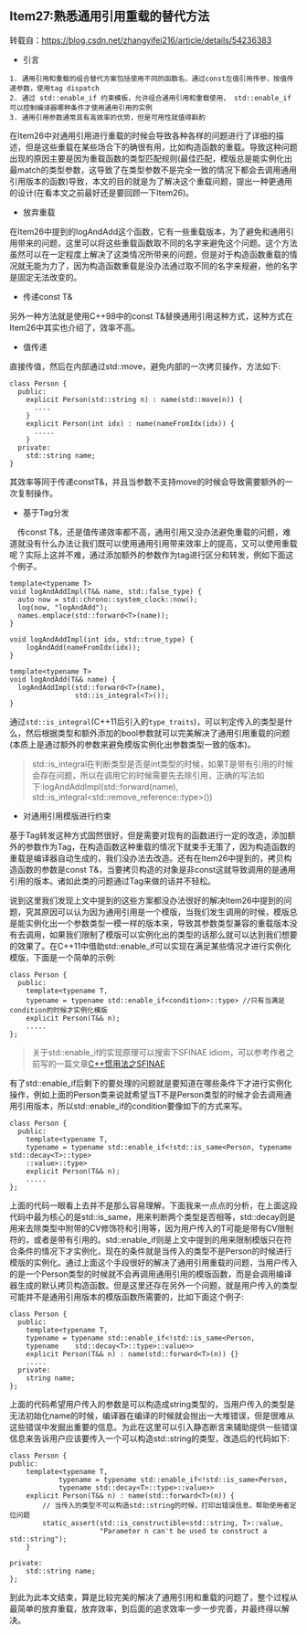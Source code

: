 ## Item27:熟悉通用引用重载的替代方法
转载自：https://blog.csdn.net/zhangyifei216/article/details/54236383
* 引言
```
1. 通⽤引⽤和重载的组合替代⽅案包括使⽤不同的函数名，通过const左值引⽤传参，按值传递参数，使⽤tag dispatch
2. 通过 std::enable_if 约束模板，允许组合通⽤引⽤和重载使⽤， std::enable_if 可以控制编译器哪种条件才使⽤通⽤引⽤的实例
3. 通⽤引⽤参数通常具有⾼效率的优势，但是可⽤性就值得斟酌
```

在Item26中对通用引用进行重载的时候会导致各种各样的问题进行了详细的描述，但是这些重载在某些场合下的确很有用，比如构造函数的重载。导致这种问题出现的原因主要是因为重载函数的类型匹配规则(最佳匹配，模版总是能实例化出最match的类型参数，这导致了在类型参数不是完全一致的情况下都会去调用通用引用版本的函数)导致，本文的目的就是为了解决这个重载问题，提出一种更通用的设计(在看本文之前最好还是要回顾一下Item26)。

* 放弃重载

在Item26中提到的logAndAdd这个函数，它有一些重载版本，为了避免和通用引用带来的问题，这里可以将这些重载函数取不同的名字来避免这个问题。这个方法虽然可以在一定程度上解决了这类情况所带来的问题，但是对于构造函数重载的情况就无能为力了，因为构造函数重载是没办法通过取不同的名字来规避，他的名字是固定无法改变的。

* 传递const T&

另外一种方法就是使用C++98中的const T&替换通用引用这种方式，这种方式在Item26中其实也介绍了，效率不高。

* 值传递

直接传值，然后在内部通过std::move，避免内部的一次拷贝操作，方法如下:
```
class Person {
  public:
    explicit Person(std::string n) : name(std::move(n)) {
      ....
    }
    explicit Person(int idx) : name(nameFromIdx(idx)) {
      .....
    }
  private:
    std::string name;   
}
```
其效率等同于传递constT&，并且当参数不支持move的时候会导致需要额外的一次复制操作。

* 基于Tag分发

 传const T&，还是值传递效率都不高，通用引用又没办法避免重载的问题，难道就没有什么办法让我们既可以使用通用引用带来效率上的提高，又可以使用重载呢？实际上这并不难，通过添加额外的参数作为tag进行区分和转发，例如下面这个例子。
```
template<typename T>
void logAndAddImpl(T&& name, std::false_type) {
  auto now = std::chrono::system_clock::now();
  log(now, "logAndAdd");
  names.emplace(std::forward<T>(name));
}

void logAndAddImpl(int idx, std::true_type) {
    logAndAdd(nameFromIdx(idx));
}

template<typename T>
void logAndAdd(T&& name) {
  logAndAddImpl(std::forward<T>(name),
                std::is_integral<T>());
}
```
通过`std::is_integral`(C++11后引入的`type_traits`)，可以判定传入的类型是什么，然后根据类型和额外添加的bool参数就可以完美解决了通用引用重载的问题(本质上是通过额外的参数来避免模版实例化出参数类型一致的版本)。
> std::is_integral在判断类型是否是int类型的时候，如果T是带有引用的时候会存在问题，所以在调用它的时候需要先去除引用，正确的写法如下:logAndAddImpl(std::forward(name), std::is_integral<std::remove_reference<T>::type>())

* 对通用引用模版进行约束

基于Tag转发这种方式固然很好，但是需要对现有的函数进行一定的改造，添加额外的参数作为Tag，在构造函数这种重载的情况下就束手无策了，因为构造函数的重载是编译器自动生成的，我们没办法去改造。还有在Item26中提到的，拷贝构造函数的参数是const T&，当要拷贝构造的对象是非const这就导致调用的是通用引用的版本。诸如此类的问题通过Tag来做的话并不轻松。

说到这里我们发现上文中提到的这些方案都没办法很好的解决Item26中提到的问题，究其原因可以认为因为通用引用是一个模版，当我们发生调用的时候，模版总是能实例化出一个参数类型一模一样的版本来，导致其参数类型兼容的重载版本没有去调用，如果我们限制了模版可以实例化出的类型的话那么就可以达到我们想要的效果了。在C++11中借助std::enable_if可以实现在满足某些情况才进行实例化模版，下面是一个简单的示例:

```
class Person {
  public:
    template<typename T,
    typename = typename std::enable_if<condition>::type> //只有当满足condition的时候才实例化模版
    explicit Person(T&& n);
    .....
};
```

> 关于std::enable_if的实现原理可以搜索下SFINAE idiom，可以参考作者之前写的一篇文章[C++惯用法之SFINAE](https://blog.csdn.net/zhangyifei216/article/details/51729915)

有了std::enable_if后剩下的要处理的问题就是要知道在哪些条件下才进行实例化操作，例如上面的Person类来说就希望当T不是Person类型的时候才会去调用通用引用版本，所以std::enable_if的condition要像如下的方式来写。
```
class Person {
  public:
    template<typename T,
    typename = typename std::enable_if<!std::is_same<Person, typename std::decay<T>::type>
    ::value>::type>
    explicit Person(T&& n);
    .....
};
```

上面的代码一眼看上去并不是那么容易理解，下面我来一点点的分析，在上面这段代码中最为核心的是std::is_same，用来判断两个类型是否相等，std::decay则是用来去除类型中附带的CV修饰符和引用等，因为用户传入的T可能是带有CV限制符的，或者是带有引用的。std::enable_if则是上文中提到的用来限制模版只在符合条件的情况下才实例化，现在的条件就是当传入的类型不是Person的时候进行模版的实例化。通过上面这个手段很好的解决了通用引用重载的问题，当用户传入的是一个Person类型的时候就不会再调用通用引用的模版函数，而是会调用编译器生成的默认拷贝构造函数。但是这里还存在另外一个问题，就是用户传入的类型可能并不是通用引用版本的模版函数所需要的，比如下面这个例子:
```
class Person {
  public:
    template<typename T,
    typename = typename std::enable_if<!std::is_same<Person, 
    typename    std::decay<T>::type>::value>> 
    explicit Person(T&& n) : name(std::forward<T>(n)) {}
    .....
  private:
    string name;
};
```
上面的代码希望用户传入的参数是可以构造成string类型的，当用户传入的类型是无法初始化name的时候，编译器在编译的时候就会抛出一大堆错误，但是很难从这些错误中发掘出重要的信息。为此在这里可以引入静态断言来辅助提供一些错误信息来告诉用户应该要传入一个可以构造std::string的类型，改造后的代码如下:

```
class Person {
public:
    template<typename T,
            typename = typename std::enable_if<!std::is_same<Person, 
            typename std::decay<T>::type>::value>>
    explicit Person(T&& n) : name(std::forward<T>(n)) {
        // 当传入的类型不可以构造std::string的时候，打印出错误信息，帮助使用者定位问题
        static_assert(std::is_constructible<std::string, T>::value, 
                      "Parameter n can't be used to construct a std::string");
    }

private:
    std::string name;
};
```
到此为此本文结束，算是比较完美的解决了通用引用和重载的问题了，整个过程从最简单的放弃重载，放弃效率，到后面的追求效率一步一步完善，并最终得以解决。